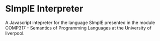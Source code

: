 # SImplE Interpreter
A Javascript intepreter for the language SImplE presented in the module COMP317 - Semantics of Programming Languages at the University of liverpool.
